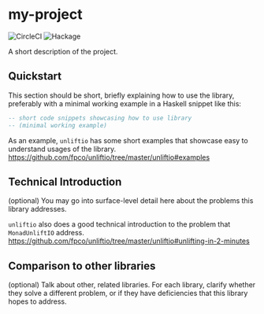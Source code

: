 # my-project

![CircleCI](https://img.shields.io/circleci/build/github/LeapYear/my-project)
![Hackage](https://img.shields.io/hackage/v/my-project)

A short description of the project.

## Quickstart

This section should be short, briefly explaining how to use the library,
preferably with a minimal working example in a Haskell snippet like this:

```haskell
-- short code snippets showcasing how to use library
-- (minimal working example)
```

As an example, `unliftio` has some short examples that showcase easy to
understand usages of the library.
https://github.com/fpco/unliftio/tree/master/unliftio#examples

## Technical Introduction

(optional) You may go into surface-level detail here about the problems this
library addresses.

`unliftio` also does a good technical introduction to the problem that
`MonadUnliftIO` address.
https://github.com/fpco/unliftio/tree/master/unliftio#unlifting-in-2-minutes

## Comparison to other libraries

(optional) Talk about other, related libraries. For each library, clarify
whether they solve a different problem, or if they have deficiencies that
this library hopes to address.
